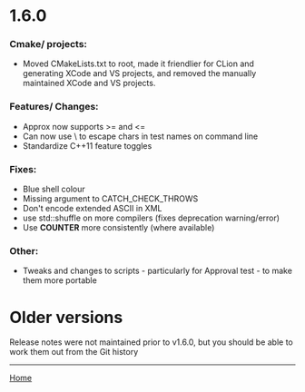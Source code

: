 # 1.6.0

### Cmake/ projects:
* Moved CMakeLists.txt to root, made it friendlier for CLion and generating XCode and VS projects, and removed the manually maintained XCode and VS projects.

### Features/ Changes:
* Approx now supports >= and <=
* Can now use \ to escape chars in test names on command line
* Standardize C++11 feature toggles

### Fixes:
* Blue shell colour
* Missing argument to CATCH_CHECK_THROWS
* Don't encode extended ASCII in XML
* use std::shuffle on more compilers (fixes deprecation warning/error)
* Use __COUNTER__ more consistently (where available)

### Other:
* Tweaks and changes to scripts - particularly for Approval test - to make them more portable

# Older versions
Release notes were not maintained prior to v1.6.0, but you should be able to work them out from the Git history

---

[Home](Readme.md)
